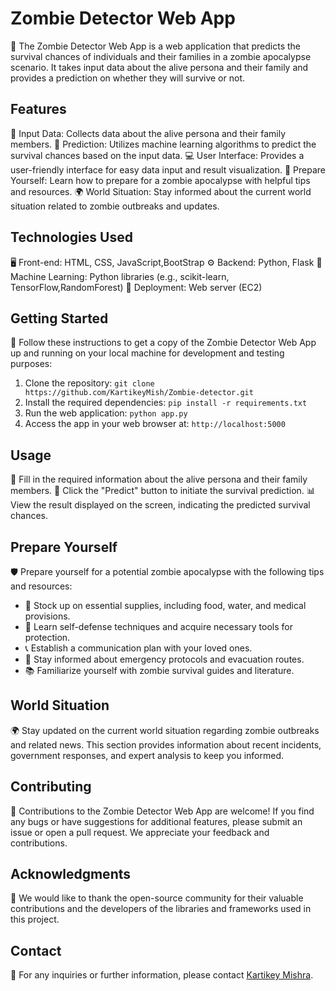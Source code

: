 # Zombie Detector Web App

🧟 The Zombie Detector Web App is a web application that predicts the survival chances of individuals and their families in a zombie apocalypse scenario. It takes input data about the alive persona and their family and provides a prediction on whether they will survive or not.

## Features

📝 Input Data: Collects data about the alive persona and their family members.
🔮 Prediction: Utilizes machine learning algorithms to predict the survival chances based on the input data.
💻 User Interface: Provides a user-friendly interface for easy data input and result visualization.
🧟 Prepare Yourself: Learn how to prepare for a zombie apocalypse with helpful tips and resources.
🌍 World Situation: Stay informed about the current world situation related to zombie outbreaks and updates.

## Technologies Used

🖥️ Front-end: HTML, CSS, JavaScript,BootStrap
⚙️ Backend: Python, Flask
🧠 Machine Learning: Python libraries (e.g., scikit-learn, TensorFlow,RandomForest)
🚀 Deployment: Web server (EC2)

## Getting Started

🚀 Follow these instructions to get a copy of the Zombie Detector Web App up and running on your local machine for development and testing purposes:

1. Clone the repository: `git clone https://github.com/KartikeyMish/Zombie-detector.git`
2. Install the required dependencies: `pip install -r requirements.txt`
3. Run the web application: `python app.py`
4. Access the app in your web browser at: `http://localhost:5000`

## Usage

📝 Fill in the required information about the alive persona and their family members.
🔎 Click the "Predict" button to initiate the survival prediction.
📊 View the result displayed on the screen, indicating the predicted survival chances.

## Prepare Yourself

🛡️ Prepare yourself for a potential zombie apocalypse with the following tips and resources:

- 🛒 Stock up on essential supplies, including food, water, and medical provisions.
- 🥋 Learn self-defense techniques and acquire necessary tools for protection.
- 📞 Establish a communication plan with your loved ones.
- 🚨 Stay informed about emergency protocols and evacuation routes.
- 📚 Familiarize yourself with zombie survival guides and literature.

## World Situation

🌍 Stay updated on the current world situation regarding zombie outbreaks and related news. This section provides information about recent incidents, government responses, and expert analysis to keep you informed.

## Contributing

🙌 Contributions to the Zombie Detector Web App are welcome! If you find any bugs or have suggestions for additional features, please submit an issue or open a pull request. We appreciate your feedback and contributions.


## Acknowledgments

🙏 We would like to thank the open-source community for their valuable contributions and the developers of the libraries and frameworks used in this project.

## Contact

📧 For any inquiries or further information, please contact [Kartikey Mishra](mailto:kartikeymishra626@gmail.com).
